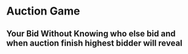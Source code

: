 # Auction Game
## Your Bid Without Knowing who else bid and when auction finish highest bidder will reveal
